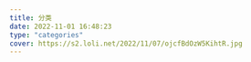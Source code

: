 ```yaml
---
title: 分类
date: 2022-11-01 16:48:23
type: "categories"
cover: https://s2.loli.net/2022/11/07/ojcfBdOzW5KihtR.jpg
---
```

